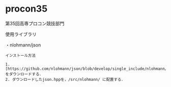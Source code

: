 # procon35

第35回高専プロコン競技部門

使用ライブラリ

・nlohmann/json

    インストール方法

    1. [https://github.com/nlohmann/json/blob/develop/single_include/nlohmann/json.hpp]をダウンロードする．
    2. ダウンロードしたjson.hppを，/src/nlohmann/ に配置する．
